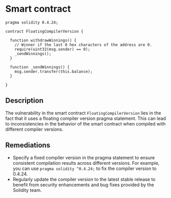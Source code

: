 # Smart contract

```solidity
pragma solidity 0.4.24;

contract FloatingCompilerVersion {
  
  function withdrawWinnings() {
    // Winner if the last 8 hex characters of the address are 0. 
    require(uint32(msg.sender) == 0);
    _sendWinnings();
  }
  
  function _sendWinnings() {
    msg.sender.transfer(this.balance);
  }
     
}
```

## Description

The vulnerability in the smart contract `FloatingCompilerVersion` lies in the fact that it uses a floating compiler version pragma statement. This can lead to inconsistencies in the behavior of the smart contract when compiled with different compiler versions.

## Remediations

- Specify a fixed compiler version in the pragma statement to ensure consistent compilation results across different versions. For example, you can use `pragma solidity ^0.4.24;` to fix the compiler version to 0.4.24.
- Regularly update the compiler version to the latest stable release to benefit from security enhancements and bug fixes provided by the Solidity team.